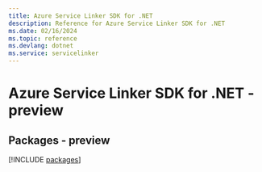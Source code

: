 ```yaml
---
title: Azure Service Linker SDK for .NET
description: Reference for Azure Service Linker SDK for .NET
ms.date: 02/16/2024
ms.topic: reference
ms.devlang: dotnet
ms.service: servicelinker
---
```

# Azure Service Linker SDK for .NET - preview
## Packages - preview
[!INCLUDE [packages](service-linker-index.md)]